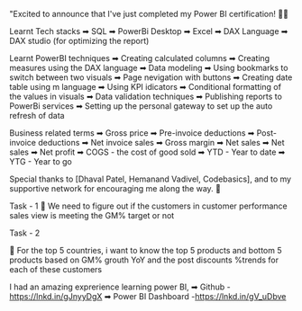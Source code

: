 
"Excited to announce that I've just completed my Power BI certification! 🚀💼

Learnt Tech stacks
➡ SQL
➡ PowerBi Desktop
➡ Excel
➡ DAX Language
➡ DAX studio (for optimizing the report)


Learnt PowerBI techniques
➡ Creating calculated columns
➡ Creating measures using the DAX language
➡ Data modeling
➡ Using bookmarks to switch between two visuals
➡ Page nevigation with buttons
➡ Creating date table using m language
➡ Using KPI idicators
➡ Conditional formatting of the values in visuals
➡ Data validation techniques
➡ Publishing reports to PowerBi services
➡ Setting up the personal gateway to set up the auto refresh of data

Business related terms
➡ Gross price
➡ Pre-invoice deductions
➡ Post-invoice deductions
➡ Net invoice sales
➡ Gross margin
➡ Net sales
➡ Net sales
➡ Net profit
➡ COGS - the cost of good sold
➡ YTD - Year to date
➡ YTG - Year to go

Special thanks to [Dhaval Patel, Hemanand Vadivel, Codebasics], and to my supportive network for encouraging me along the way. 💪

Task - 1
🔸 We need to figure out if the customers in customer performance sales view is meeting the GM% target or not

Task - 2

🔸 For the top 5 countries, i want to know the top 5 products and bottom 5 products based on GM% grouth YoY and the post discounts %trends for each of these customers

I had an amazing exprerience learning power BI,
➡ Github -https://lnkd.in/gJnyyDgX
➡ Power BI Dashboard -https://lnkd.in/gV_uDbve

